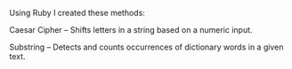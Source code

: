 Using Ruby I created these methods:

Caesar Cipher – Shifts letters in a string based on a numeric input.

Substring – Detects and counts occurrences of dictionary words in a given text.